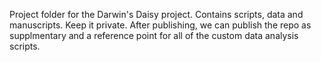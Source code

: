 Project folder for the Darwin's Daisy project. Contains scripts, data and manuscripts. Keep it private. After publishing, we can publish the repo as supplmentary and a reference point for all of the custom data analysis scripts.
